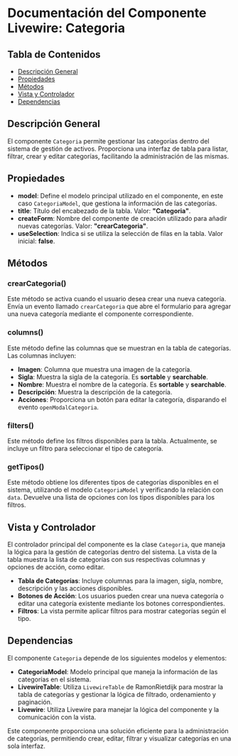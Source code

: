 # Documentación del Componente Livewire: Categoria

## Tabla de Contenidos
- [Descripción General](#descripción-general)
- [Propiedades](#propiedades)
- [Métodos](#métodos)
- [Vista y Controlador](#vista-y-controlador)
- [Dependencias](#dependencias)

## Descripción General
El componente `Categoria` permite gestionar las categorías dentro del sistema de gestión de activos. Proporciona una interfaz de tabla para listar, filtrar, crear y editar categorías, facilitando la administración de las mismas.

## Propiedades

- **model**: Define el modelo principal utilizado en el componente, en este caso `CategoriaModel`, que gestiona la información de las categorías.
- **title**: Título del encabezado de la tabla. Valor: **"Categoria"**.
- **createForm**: Nombre del componente de creación utilizado para añadir nuevas categorías. Valor: **"crearCategoria"**.
- **useSelection**: Indica si se utiliza la selección de filas en la tabla. Valor inicial: **false**.

## Métodos

### crearCategoria()
Este método se activa cuando el usuario desea crear una nueva categoría. Envía un evento llamado `crearCategoria` que abre el formulario para agregar una nueva categoría mediante el componente correspondiente.

### columns()
Este método define las columnas que se muestran en la tabla de categorías. Las columnas incluyen:
- **Imagen**: Columna que muestra una imagen de la categoría.
- **Sigla**: Muestra la sigla de la categoría. Es **sortable** y **searchable**.
- **Nombre**: Muestra el nombre de la categoría. Es **sortable** y **searchable**.
- **Descripción**: Muestra la descripción de la categoría.
- **Acciones**: Proporciona un botón para editar la categoría, disparando el evento `openModalCategoria`.

### filters()
Este método define los filtros disponibles para la tabla. Actualmente, se incluye un filtro para seleccionar el tipo de categoría.

### getTipos()
Este método obtiene los diferentes tipos de categorías disponibles en el sistema, utilizando el modelo `CategoriaModel` y verificando la relación con `data`. Devuelve una lista de opciones con los tipos disponibles para los filtros.

## Vista y Controlador
El controlador principal del componente es la clase `Categoria`, que maneja la lógica para la gestión de categorías dentro del sistema. La vista de la tabla muestra la lista de categorías con sus respectivas columnas y opciones de acción, como editar.

- **Tabla de Categorías**: Incluye columnas para la imagen, sigla, nombre, descripción y las acciones disponibles.
- **Botones de Acción**: Los usuarios pueden crear una nueva categoría o editar una categoría existente mediante los botones correspondientes.
- **Filtros**: La vista permite aplicar filtros para mostrar categorías según el tipo.

## Dependencias
El componente `Categoria` depende de los siguientes modelos y elementos:

- **CategoriaModel**: Modelo principal que maneja la información de las categorías en el sistema.
- **LivewireTable**: Utiliza `LivewireTable` de RamonRietdijk para mostrar la tabla de categorías y gestionar la lógica de filtrado, ordenamiento y paginación.
- **Livewire**: Utiliza Livewire para manejar la lógica del componente y la comunicación con la vista.

Este componente proporciona una solución eficiente para la administración de categorías, permitiendo crear, editar, filtrar y visualizar categorías en una sola interfaz.